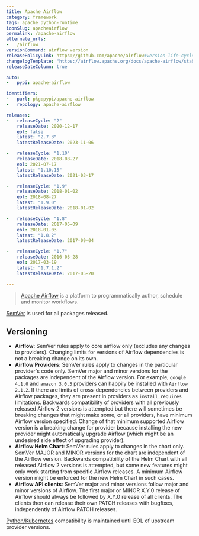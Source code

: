 ```yaml
---
title: Apache Airflow
category: framework
tags: apache python-runtime
iconSlug: apacheairflow
permalink: /apache-airflow
alternate_urls:
-   /airflow
versionCommand: airflow version
releasePolicyLink: https://github.com/apache/airflow#version-life-cycle
changelogTemplate: "https://airflow.apache.org/docs/apache-airflow/stable/release_notes.html#airflow-{{'__LATEST__'|replace:'.','-'}}-__LATEST_RELEASE_DATE__"
releaseDateColumn: true

auto:
-   pypi: apache-airflow

identifiers:
-   purl: pkg:pypi/apache-airflow
-   repology: apache-airflow

releases:
-   releaseCycle: "2"
    releaseDate: 2020-12-17
    eol: false
    latest: "2.7.3"
    latestReleaseDate: 2023-11-06

-   releaseCycle: "1.10"
    releaseDate: 2018-08-27
    eol: 2021-07-17
    latest: "1.10.15"
    latestReleaseDate: 2021-03-17

-   releaseCycle: "1.9"
    releaseDate: 2018-01-02
    eol: 2018-08-27
    latest: "1.9.0"
    latestReleaseDate: 2018-01-02

-   releaseCycle: "1.8"
    releaseDate: 2017-05-09
    eol: 2018-01-03
    latest: "1.8.2"
    latestReleaseDate: 2017-09-04

-   releaseCycle: "1.7"
    releaseDate: 2016-03-28
    eol: 2017-03-19
    latest: "1.7.1.2"
    latestReleaseDate: 2017-05-20

---
```


> [Apache Airflow](https://airflow.apache.org/) is a platform to programmatically author, schedule
> and monitor workflows.

[SemVer](https://semver.org/) is used for all packages released.

## Versioning

- **Airflow**: SemVer rules apply to core airflow only (excludes any changes to providers).
  Changing limits for versions of Airflow dependencies is not a breaking change on its own.
- **Airflow Providers**: SemVer rules apply to changes in the particular provider's code only.
  SemVer major and minor versions for the packages are independent of the Airflow version.
  For example, `google 4.1.0` and `amazon 3.0.3` providers can happily be installed
  with `Airflow 2.1.2`. If there are limits of cross-dependencies between providers and Airflow
  packages, they are present in providers as `install_requires` limitations. Backwards
  compatibility of providers with all previously released Airflow 2 versions is attempted but
  there will sometimes be breaking changes that might make some, or all
  providers, have minimum Airflow version specified. Change of that minimum supported Airflow
  version is a breaking change for provider because installing the new provider might automatically
  upgrade Airflow (which might be an undesired side effect of upgrading provider).
- **Airflow Helm Chart**: SemVer rules apply to changes in the chart only. SemVer MAJOR and MINOR
  versions for the chart are independent of the Airflow version. Backwards
  compatibility of the Helm Chart with all released Airflow 2 versions is attempted, but some new
  features might only work starting from specific Airflow releases. A minimum Airflow version might
  be enforced for the new Helm Chart in such cases.
- **Airflow API clients**: SemVer major and minor versions follow major and minor versions of
  Airflow. The first major or MINOR X.Y.0 release of Airflow should always be followed by X.Y.0
  release of all clients. The clients then can release their own PATCH releases with bugfixes,
  independently of Airflow PATCH releases.

[Python/Kubernetes](https://github.com/apache/airflow#support-for-python-and-kubernetes-versions)
compatibility is maintained until EOL of upstream provider versions.
